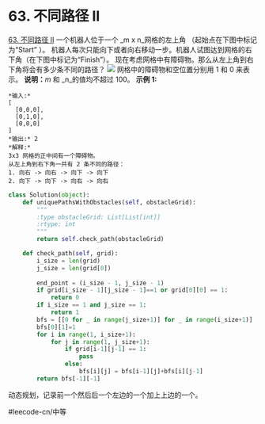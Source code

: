 # 63. 不同路径 II
  [63. 不同路径 II](https://leetcode-cn.com/problems/unique-paths-ii/) 
一个机器人位于一个 _m x n_网格的左上角 （起始点在下图中标记为“Start” ）。
机器人每次只能向下或者向右移动一步。机器人试图达到网格的右下角（在下图中标记为“Finish”）。
现在考虑网格中有障碍物。那么从左上角到右下角将会有多少条不同的路径？
![](63.%20%E4%B8%8D%E5%90%8C%E8%B7%AF%E5%BE%84%20II/robot_maze.png)
网格中的障碍物和空位置分别用 1 和 0 来表示。
**说明：**_m_ 和 _n_的值均不超过 100。
**示例 1:**
```
*输入:*
[
  [0,0,0],
  [0,1,0],
  [0,0,0]
]
*输出:* 2
*解释:*
3x3 网格的正中间有一个障碍物。
从左上角到右下角一共有 2 条不同的路径：
1. 向右 -> 向右 -> 向下 -> 向下
2. 向下 -> 向下 -> 向右 -> 向右
```

```python
class Solution(object):
    def uniquePathsWithObstacles(self, obstacleGrid):
        """
        :type obstacleGrid: List[List[int]]
        :rtype: int
        """
        return self.check_path(obstacleGrid)

    def check_path(self, grid):
        i_size = len(grid)
        j_size = len(grid[0])
        
        end_point = (i_size - 1, j_size - 1)
        if grid[i_size - 1][j_size - 1]==1 or grid[0][0] == 1:
            return 0
        if i_size == 1 and j_size == 1:
            return 1
        bfs = [[0 for _ in range(j_size+1)] for _ in range(i_size+1)]
        bfs[0][1]=1
        for i in range(1, i_size+1):
            for j in range(1, j_size+1):
                if grid[i-1][j-1] == 1:
                    pass
                else:
                    bfs[i][j] = bfs[i-1][j]+bfs[i][j-1]
        return bfs[-1][-1]
```
动态规划，记录前一个然后后一个左边的一个加上上边的一个。

#leecode-cn/中等